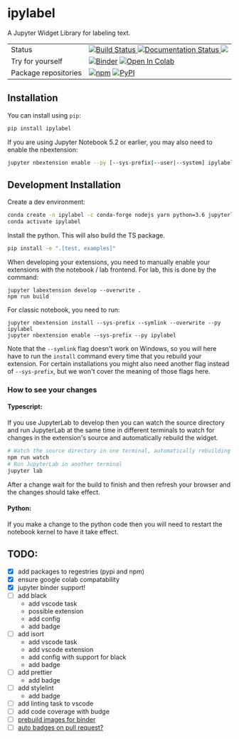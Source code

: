 # ipylabel

A Jupyter Widget Library for labeling text.

<table>
  <tr>
    <td>Status</td>
    <td>
      <a href="https://github.com/unrndm/ipylabel/actions">
        <img src="https://github.com/unrndm/ipylabel/actions/workflows/main.yml/badge.svg" alt="Build Status">
      </a>
      <a href="https://ipylabel.readthedocs.io/en/latest/?badge=latest">
        <img src="https://readthedocs.org/projects/ipylabel/badge/?version=latest&style=flat-square" alt="Documentation Status" />
      </a>
      <a href="https://codecov.io/gh/unrndm/ipylabel" > 
        <img src="https://codecov.io/gh/unrndm/ipylabel/branch/dev/graph/badge.svg?token=ffJWtuvn4Q"/> 
      </a>
    </td>
  </tr>
  <tr>
    <td>Try for yourself</td>
    <td>
      <a href="https://mybinder.org/v2/gh/unrndm/ipylabel/HEAD?labpath=examples%2Fintroduction.ipynb"><img src="https://mybinder.org/badge_logo.svg" alt="Binder"></a>
      <a href="https://colab.research.google.com/github/unrndm/ipylabel/blob/dev/examples/introduction.ipynb"><img src="https://colab.research.google.com/assets/colab-badge.svg" alt="Open In Colab"></a>
    </td>
  </tr>
  <tr>
    <td>Package repositories</td>
    <td>
      <a href="https://www.npmjs.com/package/ipylabel"><img alt="npm" src="https://img.shields.io/npm/v/ipylabel?logo=npm&style=flat-square"></a>
      <a href="https://pypi.org/project/ipylabel/"><img alt="PyPI" src="https://img.shields.io/pypi/v/ipylabel?logo=pypi&style=flat-square"></a>
    </td>
  </tr>
</table>

## Installation

You can install using `pip`:

```bash
pip install ipylabel
```

If you are using Jupyter Notebook 5.2 or earlier, you may also need to enable
the nbextension:

```bash
jupyter nbextension enable --py [--sys-prefix|--user|--system] ipylabel
```

## Development Installation

Create a dev environment:

```bash
conda create -n ipylabel -c conda-forge nodejs yarn python=3.6 jupyterlab jupyter-packaging
conda activate ipylabel
```

Install the python. This will also build the TS package.

```bash
pip install -e ".[test, examples]"
```

When developing your extensions, you need to manually enable your extensions with the
notebook / lab frontend. For lab, this is done by the command:

```
jupyter labextension develop --overwrite .
npm run build
```

For classic notebook, you need to run:

```
jupyter nbextension install --sys-prefix --symlink --overwrite --py ipylabel
jupyter nbextension enable --sys-prefix --py ipylabel
```

Note that the `--symlink` flag doesn't work on Windows, so you will here have to run
the `install` command every time that you rebuild your extension. For certain installations
you might also need another flag instead of `--sys-prefix`, but we won't cover the meaning
of those flags here.

### How to see your changes

#### Typescript:

If you use JupyterLab to develop then you can watch the source directory and run JupyterLab at the same time in different
terminals to watch for changes in the extension's source and automatically rebuild the widget.

```bash
# Watch the source directory in one terminal, automatically rebuilding when needed
npm run watch
# Run JupyterLab in another terminal
jupyter lab
```

After a change wait for the build to finish and then refresh your browser and the changes should take effect.

#### Python:

If you make a change to the python code then you will need to restart the notebook kernel to have it take effect.

## TODO:

- [x] add packages to regestries (pypi and npm)
- [x] ensure google colab compatability
- [x] jupyter binder support!
- [ ] add black
  - add vscode task
  - possible extension
  - add config
  - add badge
- [ ] add isort
  - add vscode task
  - add vscode extension
  - add config with support for black
  - add badge
- [ ] add prettier
  - add badge
- [ ] add stylelint
  - add badge
- [ ] add linting task to vscode
- [ ] add code coverage with budge
- [ ] [prebuild images for binder](https://github.com/jupyterhub/repo2docker-action#use-github-actions-to-cache-the-build-for-binderhub)
- [ ] [auto badges on pull request?](https://mybinder.readthedocs.io/en/latest/howto/gh-actions-badges.html)
